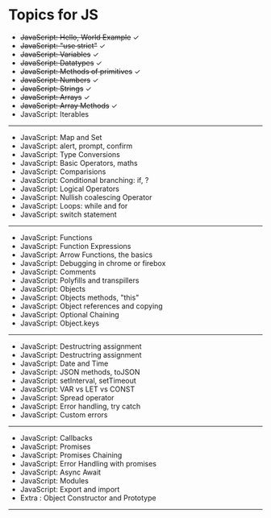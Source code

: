 # Topics for JS

* ~~JavaScript: Hello, World Example~~ &check;
* ~~JavaScript: "use strict"~~ &check;
* ~~JavaScript: Variables~~ &check;
* ~~JavaScript: Datatypes~~ &check;
* ~~JavaScript: Methods of primitives~~ &check;
* ~~JavaScript: Numbers~~ &check;
* ~~JavaScript: Strings~~ &check;
* ~~JavaScript: Arrays~~ &check;
* ~~JavaScript: Array Methods~~ &check;
* JavaScript: Iterables
___
* JavaScript: Map and Set
* JavaScript: alert, prompt, confirm
* JavaScript: Type Conversions
* JavaScript: Basic Operators, maths
* JavaScript: Comparisions
* JavaScript: Conditional branching: if, ?
* JavaScript: Logical Operators
* JavaScript: Nullish coalescing Operator
* JavaScript: Loops: while and for
* JavaScript: switch statement
___
* JavaScript: Functions
* JavaScript: Function Expressions
* JavaScript: Arrow Functions, the basics
* JavaScript: Debugging in chrome or firebox
* JavaScript: Comments
* JavaScript: Polyfills and transpillers
* JavaScript: Objects
* JavaScript: Objects methods, "this"
* JavaScript: Object references and copying
* JavaScript: Optional Chaining
* JavaScript: Object.keys
___
* JavaScript: Destructring assignment
* JavaScript: Destructring assignment
* JavaScript: Date and Time
* JavaScript: JSON methods, toJSON
* JavaScript: setInterval, setTimeout
* JavaScript: VAR vs LET vs CONST
* JavaScript: Spread operator
* JavaScript: Error handling, try catch
* JavaScript: Custom errors
___
* JavaScript: Callbacks
* JavaScript: Promises
* JavaScript: Promises Chaining
* JavaScript: Error Handling with promises
* JavaScript: Async Await
* JavaScript: Modules
* JavaScript: Export and import
* Extra : Object Constructor and Prototype

___